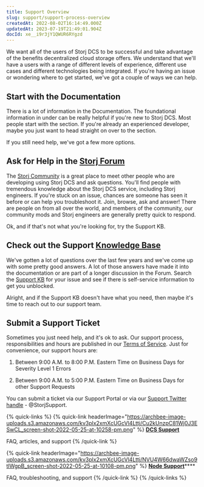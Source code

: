 ```yaml
---
title: Support Overview
slug: support/support-process-overview
createdAt: 2022-08-02T16:14:49.000Z
updatedAt: 2023-07-19T21:49:01.904Z
docId: xe__i9r3jY1QWUR6RYgzd
---
```


We want all of the users of Storj DCS to be successful and take advantage of the benefits decentralized cloud storage offers. We understand that we'll have a users with a range of different levels of experience, different use cases and different technologies being integrated. If you're having an issue or wondering where to get started, we've got a couple of ways we can help.

## Start with the Documentation

There is a lot of information in the Documentation. The foundational information in under [](docId\:wEGJDbEQojQd9A6w4A19I) can be really helpful if you're new to Storj DCS. Most people start with the [](docId:4oDAezF-FcfPr0WPl7knd) section. If you're already an experienced developer, maybe you just want to head straight on over to the [](docId\:yYCzPT8HHcbEZZMvfoCFa) section.

If you still need help, we've got a few more options.

## Ask for Help in the [Storj Forum](https://forum.storj.io/)

The [Storj Community](https://forum.storj.io) is a great place to meet other people who are developing using Storj DCS and ask questions.  You'll find people with tremendous knowledge about the Storj DCS service, including Storj engineers.  If you're stuck on an issue, chances are someone has seen it before or can help you troubleshoot it. Join, browse, ask and answer! There are people on from all over the world, and members of the community, our community mods and Storj engineers are generally pretty quick to respond.

Ok, and if that's not what you're looking for, try the Support KB.

## Check out the Support [Knowledge Base](https://supportdcs.storj.io/hc/en-us)

We've gotten a lot of questions over the last few years and we've come up with some pretty good answers. A lot of those answers have made it into the documentation or are part of a longer discussion in the Forum. Search the [Support KB](https://supportdcs.storj.io/hc/en-us) for your issue and see if there is self-service information to get you unblocked.

Alright, and if the Support KB doesn't have what you need, then maybe it's time to reach out to our support team.

## Submit a Support Ticket

Sometimes you just need help, and it's ok to ask.  Our support process, responsibilities and hours are published in our [Terms of Service](https://www.storj.io/terms-of-service).  Just for convenience, our support hours are:

1.  Between 9:00 A.M. to 8:00 P.M. Eastern Time on Business Days for Severity Level 1 Errors

2.  Between 9:00 A.M. to 5:00 P.M. Eastern Time on Business Days for other Support Requests

You can submit a ticket via our Support Portal or via our [Support Twitter handle](https://twitter.com/storjsupport) - @StorjSupport. &#x20;



{% quick-links %}
{% quick-link headerImage="https://archbee-image-uploads.s3.amazonaws.com/kv3plx2xmXcUGcVl4Lttj/Cu2kUnzpC81Wj0J3ESwCL_screen-shot-2022-05-25-at-10258-pm.png" %}
****[**DCS Support**](https://supportdcs.storj.io/hc/en-us)****

FAQ, articles, and support
{% /quick-link %}

{% quick-link headerImage="https://archbee-image-uploads.s3.amazonaws.com/kv3plx2xmXcUGcVl4Lttj/NVU4W66dwaWZso9tIWgpB_screen-shot-2022-05-25-at-10108-pm.png" %}
[**Node Support**](https://support.storj.io/hc/en-us)****

FAQ, troubleshooting, and support
{% /quick-link %}
{% /quick-links %}

